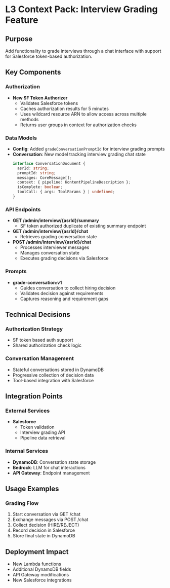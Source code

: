 # L3 Context Pack: Interview Grading Feature

## Purpose

Add functionality to grade interviews through a chat interface with support for Salesforce token-based authorization.

## Key Components

### Authorization

- **New SF Token Authorizer**
  - Validates Salesforce tokens
  - Caches authorization results for 5 minutes
  - Uses wildcard resource ARN to allow access across multiple methods
  - Returns user groups in context for authorization checks

### Data Models

- **Config**: Added `gradeConversationPromptId` for interview grading prompts
- **Conversation**: New model tracking interview grading chat state
  ```typescript
  interface ConversationDocument {
    asrId: string;
    promptId: string;
    messages: CoreMessage[];
    context: { pipeline: KontentPipelineDescription };
    isComplete: boolean;
    toolCall: { args: ToolParams } | undefined;
  }
  ```

### API Endpoints

- **GET /admin/interview/{asrId}/summary**
  - SF token authorized duplicate of existing summary endpoint
- **GET /admin/interview/{asrId}/chat**
  - Retrieves grading conversation state
- **POST /admin/interview/{asrId}/chat**
  - Processes interviewer messages
  - Manages conversation state
  - Executes grading decisions via Salesforce

### Prompts

- **grade-conversation:v1**
  - Guides conversation to collect hiring decision
  - Validates decision against requirements
  - Captures reasoning and requirement gaps

## Technical Decisions

### Authorization Strategy

- SF token based auth support
- Shared authorization check logic

### Conversation Management

- Stateful conversations stored in DynamoDB
- Progressive collection of decision data
- Tool-based integration with Salesforce

## Integration Points

### External Services

- **Salesforce**
  - Token validation
  - Interview grading API
  - Pipeline data retrieval

### Internal Services

- **DynamoDB**: Conversation state storage
- **Bedrock**: LLM for chat interactions
- **API Gateway**: Endpoint management

## Usage Examples

### Grading Flow

1. Start conversation via GET /chat
2. Exchange messages via POST /chat
3. Collect decision (HIRE/REJECT)
4. Record decision in Salesforce
5. Store final state in DynamoDB

## Deployment Impact

- New Lambda functions
- Additional DynamoDB fields
- API Gateway modifications
- New Salesforce integrations
